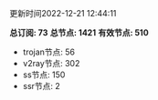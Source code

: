 更新时间2022-12-21 12:44:11

**总订阅: 73**
**总节点: 1421**
**有效节点: 510**
- trojan节点: 56
- v2ray节点: 302
- ss节点: 150
- ssr节点: 2
